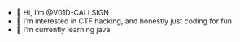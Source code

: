 - 👋 Hi, I’m @V01D-CALLSIGN
- 👀 I’m interested in CTF hacking, and honestly just coding for fun
- 🌱 I’m currently learning java

<!---
V01D-CALLSIGN/V01D-CALLSIGN is a ✨ special ✨ repository because its `README.md` (this file) appears on your GitHub profile.
You can click the Preview link to take a look at your changes.
--->
